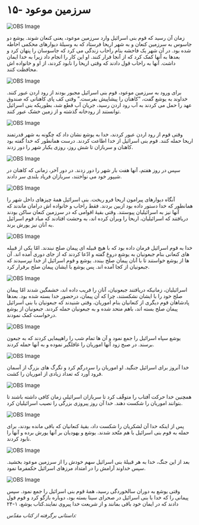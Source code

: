 # ۱۵- سرزمین موعود

![OBS Image](https://cdn.door43.org/obs/jpg/360px/obs-en-15-01.jpg)

زمان آن رسید که قوم بنی اسرائیل وارد سرزمین موعود، یعنی کنعان شوند. یوشع دو جاسوس به سرزمین کنعان و به شهر اریحا فرستاد که به وسیلۀ دیوارهای محکمی احاطه شده بود. در آن شهر یک فاحشه بنام راحاب زندگی می کرد که جاسوسان را پنهان کرد و بعدها به آنها کمک کرد که از آنجا فرار کنند. او این کار را انجام داد زیرا به خدا ایمان داشت. آنها به راحاب قول دادند که وقتی اریحا را نابود کردند، از او و خانواده اش محافظت کنند.

![OBS Image](https://cdn.door43.org/obs/jpg/360px/obs-en-15-02.jpg)

برای ورود به سرزمین موعود، قوم بنی اسرائیل مجبور بودند از رود اردن عبور کنند. خداوند به یوشع گفت، “کاهنان را پیشاپیش بفرست.” وقتی کف پای کاهنانی که صندوق عهد را حمل می کردند به آب رود اردن رسید، جریان آب قطع شد، بطوریکه بنی اسرائیل توانستند از رودخانه گذشته و از زمین خشک عبور کنند.

![OBS Image](https://cdn.door43.org/obs/jpg/360px/obs-en-15-03.jpg)

وقتی قوم از رود اردن عبور کردند، خدا به یوشع نشان داد که چگونه به شهر قدرتمند اریحا حمله کنند. قوم بنی اسرائیل از خدا اطاعت کردند. درست همانطور که خدا گفته بود کاهنان و سربازان تا شش روز، روزی یکبار شهر را دور زدند.

![OBS Image](https://cdn.door43.org/obs/jpg/360px/obs-en-15-04.jpg)

سپس در روز هفتم، آنها هفت بار شهر را دور زدند. در دور آخر، زمانی که کاهنان در شیپور خود می نواختند، سربازان فریاد بلندی سر دادند.

![OBS Image](https://cdn.door43.org/obs/jpg/360px/obs-en-15-05.jpg)

آنگاه دیوارهای پیرامون اریحا فرو ریخت. بنی اسرائیل همۀ چیزهای داخل شهر را همانطور که خدا دستور داده بود ازبین بردند. فقط راحاب و خانواده اش درامان ماندند که آنها نیز به اسرائیلیان پیوستند. وقتی بقیۀ اقوامی که در سرزمین کنعان ساکن بودند دریافتند که اسرائیلیان، اریحا را ویران کرده اند، به وحشت افتادند که مباد قوم اسرائیل به آنان نیز یورش برند.

![OBS Image](https://cdn.door43.org/obs/jpg/360px/obs-en-15-06.jpg)

خدا به قوم اسرائیل فرمان داده بود که با هیچ قبیله ای پیمان صلح نبندند. امّا یکی از قبیله های کنعانی بنام جبعونیان به یوشع دروغ گفته و ادّعا کردند که از جای دوری آمده اند. آن ها از یوشع خواستند تا با آنان پیمان صلح ببندد. یوشع و قوم اسرائیل از خدا نپرسیدند که جبعونیان از کجا آمده اند. پس یوشع با ایشان پیمان صلح برقرار کرد.

![OBS Image](https://cdn.door43.org/obs/jpg/360px/obs-en-15-07.jpg)

اسرائیلیان، زمانیکه دریافتند جبعونیان، آنان را فریب داده اند، خشمگین شدند امّا پیمان صلح خود را با ایشان نشکستند، چرا که آن پیمان، درحضور خدا بسته شده بود. بعدها پادشاهان قوم دیگری از کنعانیان بنام اموریان، وقتی شنیدند که جبعونیان با بنی اسرائیل پیمان صلح بسته اند، باهم متحد شده و به جبعونیان حمله کردند. جبعونیان از یوشع درخواست کمک نمودند.

![OBS Image](https://cdn.door43.org/obs/jpg/360px/obs-en-15-08.jpg)

یوشع سپاه اسرائیل را جمع نمود و آن ها تمام شب را راهپیمایی کردند که به جبعون برسند. در صبح زود آنها اموریان را غافلگیر نموده و به آنها حمله کردند.

![OBS Image](https://cdn.door43.org/obs/jpg/360px/obs-en-15-09.jpg)

خدا آنروز برای اسرائیل جنگید. او اموریان را سردرگم کرد و تگرگ های بزرگ از آسمان فرود آورد که تعداد زیادی از اموریان را کشت.

![OBS Image](https://cdn.door43.org/obs/jpg/360px/obs-en-15-10.jpg)

همچنین خدا حرکت آفتاب را متوقّف کرد تا سربازان اسرائیلی زمان کافی داشته باشند تا بتوانند اموریان را شکست دهند. خدا آن روز پیروزی بزرگی را نصیب اسرائیلیان کرد.

![OBS Image](https://cdn.door43.org/obs/jpg/360px/obs-en-15-11.jpg)

پس از اینکه خدا آن لشکریان را شکست داد، بقیۀ کنعانیان که باقی مانده بودند، برای حمله به قوم بنی اسرائیل با هم متّحد شدند. یوشع و یهودیان بر آنها یورش برده و آنها را نابود کردند.

![OBS Image](https://cdn.door43.org/obs/jpg/360px/obs-en-15-12.jpg)

بعد از این جنگ، خدا به هر قبیلۀ بنی اسرائیل سهم خودش را از سرزمین موعود بخشید. سپس خداوند آرامش را در امتداد مرزهای اسرائیل حکمفرما نمود.

![OBS Image](https://cdn.door43.org/obs/jpg/360px/obs-en-15-13.jpg)

وقتی یوشع به دوران سالخوردگی رسید، همۀ قوم بنی اسرائیل را جمع نمود. سپس پیمانی را که خدا با بنی اسرائیل در صحرای سینا بسته بود، دوباره بازگو کرد و قوم قول دادند که در ایمان خود باقی بمانند و از شریعت خدا پیروی نمایند.کتاب یوشع، ۱-۲۴

_داستانی برگرفته از کتاب مقدّس:_